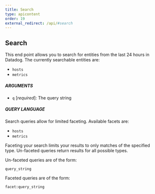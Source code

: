 ```yaml
---
title: Search
type: apicontent
order: 19
external_redirect: /api/#search
---
```


## Search

This end point allows you to search for entities from the last 24 hours in Datadog. The currently searchable entities are:

*   `hosts`
*   `metrics`

##### ARGUMENTS

*   `q` [*required*]:
    The query string

##### QUERY LANGUAGE

Search queries allow for limited faceting. Available facets are:

*   `hosts`
*   `metrics`

Faceting your search limits your results to only matches of the specified type. Un-faceted queries return results for all possible types.

Un-faceted queries are of the form:

`query_string`

Faceted queries are of the form:

`facet:query_string`
